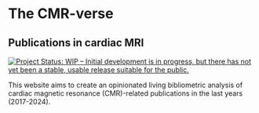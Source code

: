 # The CMR-verse 
## Publications in cardiac MRI
[![Project Status: WIP – Initial development is in progress, but there has not yet been a stable, usable release suitable for the public.](https://www.repostatus.org/badges/latest/wip.svg)](https://www.repostatus.org/#wip)

This website aims to create an opinionated living bibliometric analysis of cardiac magnetic resonance (CMR)-related publications in the last years (2017-2024).
